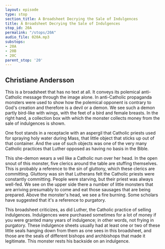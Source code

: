 ```yaml
---
layout: episode
type: stop
section_title: A Broadsheet Decrying the Sale of Indulgences
title: A Broadsheet Decrying the Sale of Indulgences
stop_id: 20A
permalink: "/stops/20A"
audio_file: 020A.mp3
substops:
- 20A
- 20B
- 20C
parent_stop: '20'
---
```


## Christiane Andersson

This is a broadsheet that has no text at all. It conveys its polemical anti-Catholic message through the image alone. In anti-Catholic propaganda monsters were used to show how the polemical opponent is contrary to God's creation and therefore is a devil or a demon. We see such a demon partly bird-like with wings, with the feet of a bird and female breasts. In the right hand, a collection box with which the monster collects money from the sale of indulgences is shown.

One foot stands in a receptacle with an aspergil that Catholic priests used for spraying holy water during Mass, that little object that sticks up out of that container. And the use of such objects was one of the very many Catholic practices that Luther opposed as having no basis in the Bible.

This she-demon wears a veil like a Catholic nun over her head. In the open snout of this monster, five clerics around the table are stuffing themselves. This is probably a reference to the sin of gluttony, which these clerics are committing. Gluttony was sin that Lutherans felt the Catholic priests were constantly committing. People were starving, but their priest was always well-fed. We see on the upper side there a number of little monsters that are arriving presumably to come and eat those sausages that are being prepared. Above the monster's head, we see a fire burning. Some scholars have suggested that it's a reference to purgatory.

This broadsheet criticizes, as did Luther, the Catholic practice of selling indulgences. Indulgences were purchased sometimes for a lot of money if you were granted many years of indulgence; in other words, not frying in purgatory. These indulgence sheets usually had at least one or two of these little seals hanging down from them as one sees in this broadsheet, and those are the seals of different bishops and archbishops that made it legitimate. This monster rests his backside on an indulgence.
